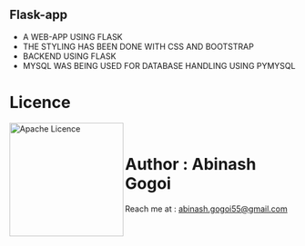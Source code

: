 ## Flask-app


* A WEB-APP USING FLASK 
* THE STYLING HAS BEEN DONE WITH CSS AND BOOTSTRAP
* BACKEND USING FLASK
* MYSQL WAS BEING USED FOR DATABASE HANDLING USING PYMYSQL


# Licence

<img align="left" alt="Apache Licence" width="200px" src="https://img.shields.io/github/license/abinashstack/pypi?style=for-the-badge" />
<br/>

# Author : Abinash Gogoi

Reach me at : abinash.gogoi55@gmail.com




